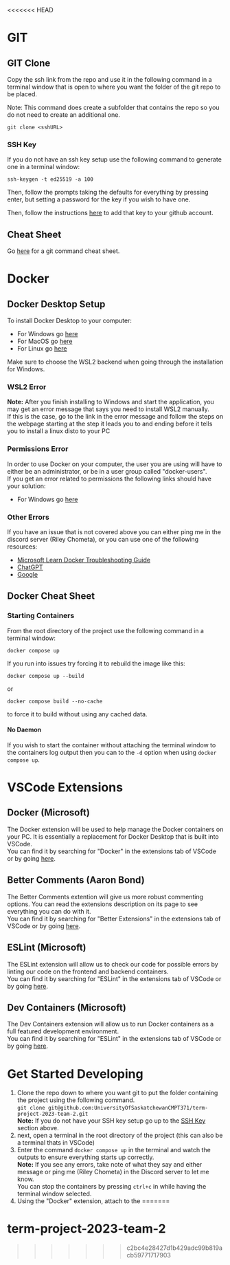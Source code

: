 <<<<<<< HEAD
# GIT
## GIT Clone
Copy the ssh link from the repo and use it in the following command in a terminal window that is open to where you want the folder of the git repo to be placed.

Note: This command does create a subfolder that contains the repo so you do not need to create an additional one.

`git clone <sshURL>`

### SSH Key
If you do not have an ssh key setup use the following command to generate one in a terminal window:

`ssh-keygen -t ed25519 -a 100`

Then, follow the prompts taking the defaults for everything by pressing enter, but setting a password for the key if you wish to have one.

Then, follow the instructions [here](https://docs.github.com/en/authentication/connecting-to-github-with-ssh/adding-a-new-ssh-key-to-your-github-account) to add that key to your github account.

## Cheat Sheet
Go [here](https://education.github.com/git-cheat-sheet-education.pdf) for a git command cheat sheet. 


# Docker
## Docker Desktop Setup
To install Docker Desktop to your computer:
- For Windows go [here](https://docs.docker.com/desktop/install/windows-install/)
- For MacOS go [here](https://docs.docker.com/desktop/install/mac-install/)
- For Linux go [here](https://docs.docker.com/desktop/install/linux-install/)

Make sure to choose the WSL2 backend when going through the installation for Windows. 

### WSL2 Error
**Note:** After you finish installing to Windows and start the application, you may get an error message that says you need to install WSL2 manually. <br>
If this is the case, go to the link in the error message and follow the steps on the webpage starting at the step it leads you to and ending before it tells you to install a linux disto to your PC

### Permissions Error
In order to use Docker on your computer, the user you are using will have to either be an administrator, or be in a user group called "docker-users". <br>
If you get an error related to permissions the following links should have your solution:
- For Windows go [here](https://learn.microsoft.com/en-us/visualstudio/containers/troubleshooting-docker-errors?view=vs-2022#docker-users-group)

### Other Errors
If you have an issue that is not covered above you can either ping me in the discord server (Riley Chometa), or you can use one of the following resources:
- [Microsoft Learn Docker Troubleshooting Guide](https://learn.microsoft.com/en-us/visualstudio/containers/troubleshooting-docker-errors?view=vs-2022)
- [ChatGPT](chat.openai.com)
- [Google](google.ca)

## Docker Cheat Sheet
### Starting Containers
From the root directory of the project use the following command in a terminal window:

`docker compose up`

If you run into issues try forcing it to rebuild the image like this:

`docker compose up --build`

or 

`docker compose build --no-cache`

to force it to build without using any cached data.

#### No Daemon
If you wish to start the container without attaching the terminal window to the containers log output then you can to the `-d` option when using `docker compose up`.


# VSCode Extensions
## Docker (Microsoft)
The Docker extension will be used to help manage the Docker containers on your PC. It is essentially a replacement for Docker Desktop that is built into VSCode.<br>
You can find it by searching for "Docker" in the extensions tab of VSCode or by going [here](https://marketplace.visualstudio.com/items?itemName=ms-azuretools.vscode-docker).

## Better Comments (Aaron Bond)
The Better Comments extention will give us more robust commenting options. You can read the extensions description on its page to see everything you can do with it. <br>
You can find it by searching for "Better Extensions" in the extensions tab of VSCode or by going [here](https://marketplace.visualstudio.com/items?itemName=ms-azuretools.vscode-docker).

## ESLint (Microsoft)
The ESLint extension will allow us to check our code for possible errors by linting our code on the frontend and backend containers.<br>
You can find it by searching for "ESLint" in the extensions tab of VSCode or by going [here](https://marketplace.visualstudio.com/items?itemName=dbaeumer.vscode-eslint).

## Dev Containers (Microsoft)
The Dev Containers extension will allow us to run Docker containers as a full featured development environment.<br>
You can find it by searching for "ESLint" in the extensions tab of VSCode or by going [here](https://marketplace.visualstudio.com/items?itemName=ms-vscode-remote.remote-containers).


# Get Started Developing
1. Clone the repo down to where you want git to put the folder containing the project using the following command.<br>
`git clone git@github.com:UniversityOfSaskatchewanCMPT371/term-project-2023-team-2.git`<br>
**Note:** If you do not have your SSH key setup go up to the [SSH Key](###-SSH-Key) section above.
2. next, open a terminal in the root directory of the project (this can also be a terminal thats in VSCode)
3. Enter the command `docker compose up` in the terminal and watch the outputs to ensure everything starts up correctly. 
<br>**Note:** If you see any errors, take note of what they say and either message or ping me (Riley Chometa) in the Discord server to let me know. <br>
You can stop the containers by pressing `ctrl+c` in while having the terminal window selected.
4. Using the "Docker" extension, attach to the 
=======
# term-project-2023-team-2
>>>>>>> c2bc4e28427d1b429adc99b819acb59771717903
